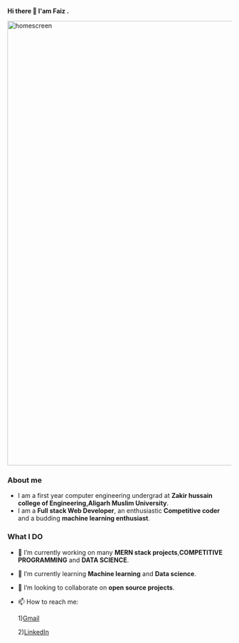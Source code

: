 
   **Hi there 👋 I'am Faiz .**
   
<img src="https://i.pinimg.com/originals/dc/ab/22/dcab22f4cfd2c666ecc0352d25647132.jpg" alt="homescreen" width="1000"/> 



### About me  
  
 -  I am a first year computer engineering undergrad at **Zakir hussain college of Engineering,Aligarh Muslim University**.
 -  I am a **Full stack Web Developer**, an enthusiastic **Competitive coder** and a budding **machine learning enthusiast**.

### What I DO

- 🔭 I’m currently working on many **MERN stack projects**,**COMPETITIVE PROGRAMMING** and **DATA SCIENCE**.

- 🌱 I’m currently learning **Machine learning** and **Data science**.

- 👯 I’m looking to collaborate on **open source projects**.

- 📫 How to reach me: 

     1)[Gmail](https://mail.google.com/mail/u/0/#inbox)

     2)[LinkedIn](https://www.linkedin.com/in/faiz-alam-79a845197/)
  


